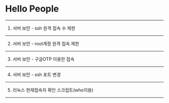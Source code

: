 # Hello People
----------------------------------------
1. 서버 보안 - ssh 원격 접속 수 제한
----------------------------------------
2. 서버 보안 - root계정 원격 접속 제한
----------------------------------------
3. 서버 보안 - 구글OTP 이용한 접속 
----------------------------------------
4. 서버 보안 - ssh 포트 변경
----------------------------------------
5. 리눅스 현재접속자 확인 스크립트(who이용)
----------------------------------------
